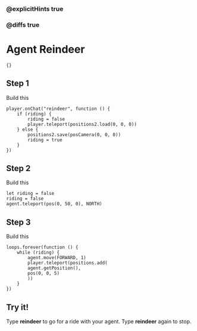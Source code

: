 ### @explicitHints true

### @diffs true

# Agent Reindeer

```template
{}
```

## Step 1

Build this

```blocks
player.onChat("reindeer", function () {
    if (riding) {
        riding = false
        player.teleport(positions2.load(0, 0, 0))
    } else {
        positions2.save(posCamera(0, 0, 0))
        riding = true
    }
})
```

## Step 2

Build this

```blocks
let riding = false
riding = false
agent.teleport(pos(0, 50, 0), NORTH)
```

## Step 3

Build this

```blocks
loops.forever(function () {
    while (riding) {
        agent.move(FORWARD, 1)
        player.teleport(positions.add(
        agent.getPosition(),
        pos(0, 0, 5)
        ))
    }
})
```

## Try it!

Type **reindeer** to go for a ride with your agent.
Type **reindeer** again to stop.